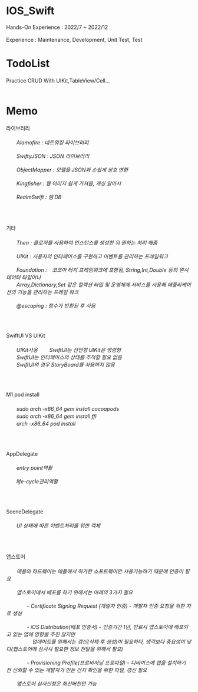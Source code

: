 # IOS_Swift
Hands-On Experience : 2022/7 ~ 2022/12 <br><br>
Experience : Maintenance, Development, Unit Test, Test

# TodoList
Practice CRUD With UIKit,TableView/Cell...　
<br><br> 

# Memo

라이브러리
<h6>
　　Alamofire : 네트워킹 라이브러리<br><br>
　　SwiftyJSON : JSON 라이브러리<br><br>
　　ObjectMapper : 모델을 JSON과 손쉽게 상호 변환<br><br>
　　Kingfisher : 웹 이미지 쉽게 가져옴, 캐싱 알아서<br><br>
　　RealmSwift : 렘 DB 
</h6>
<br>

기타
<h6>
　　Then : 클로저를 사용하여 인스턴스를 생성한 뒤 원하는 처리 해줌<br><br>
　　UIKit : 사용자의 인터페이스를 구현하고 이벤트를 관리하는 프레임워크　<br><br>
　　Foundation :　코코아 터치 프레임워크에 포함됨, String,Int,Double 등의 원시 데이터 타입이나<br>
  　　Array,Dictionary,Set 같은 컬렉션 타입 및 운영체제 서비스를 사용해 애플리케이션의 기능을 관리하는 프레임 워크<br><br>
　　@escaping : 함수가 반환된 후 사용  
</h6>
<br>

SwiftUI VS UIKit
<h6>
　　UIKit사용
　　SwiftUI는 선언형 UIKit은 명령형 <br>
　　SwiftUI는 인터페이스의 상태를 추적할 필요 없음 <br>
　　SwiftUI의 경우 StoryBoard를 사용하지 않음 
</h6>
<br>

M1 pod install
<h6>
　　sudo arch -x86_64 gem install cocoapods<br>
　　sudo arch -x86_64 gem install ffi<br>
　　arch -x86_64 pod install
</h6>
<br>


AppDelegate
<h6>
　　entry point역활<br><br>
　　life-cycle관리역활
</h6>
<br>

SceneDelegate
<h6>
　　UI 상태에 따른 이벤트처리를 위한 객체
</h6>
<br>

앱스토어
<h6>
　　애플의 하드웨어는 애플에서 허가한 소프트웨어만 사용가능하기 때문에 인증이 필요<br><br>
　　앱스토어에서 배포를 하기 위해서는 아래의 3가지 필요<br><br>
　　　　- Certificate Signing Request (개발자 인증) - 개발자 인증 요청을 위한 자료 생성<br><br>
　　　　- iOS Distribution(배포 인증서) - 인증기간 1년, 만료시 앱스토어에 배포되고 있는 앱에 영향을 주진 않지만 <br>
　　　　　업데이트를 위해서는 갱신(삭제 후 생성)이 필요하다, 생각보다 중요성이 낮다(앱스토어에 심사시 필요한 정보 전달을 위해서 필요)<br><br>
　　　　- Provisioning Profile(프로비저닝 프로파일) - 디바이스에 앱을 설치하기 전 신뢰할 수 있는 개발자가 만든 건지 확인을 위한 파일, 갱신 필요<br><br>
　　앱스토어 심사신청은 최신버전만 가능
</h6>
<br>

